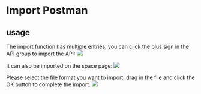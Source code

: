 # Import Postman

## usage

The import function has multiple entries, you can click the plus sign in the API group to import the API:
![](https://raw.githubusercontent.com/eolinker/postcat-extensions/main/shared/assets/images/import-api-en.png)

It can also be imported on the space page:
![](https://raw.githubusercontent.com/eolinker/postcat-extensions/main/shared/assets/images/overview-en.png)

Please select the file format you want to import, drag in the file and click the OK button to complete the import.
![](https://raw.githubusercontent.com/eolinker/postcat-extensions/main/packages/postcat-import-postman/assets/images/import_dialog.png) 
